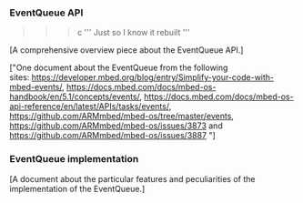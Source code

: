<h3 id="eventqueue-api">EventQueue API</h3>

>>> c
'''
Just so I know it rebuilt
'''
>>>

[A comprehensive overview piece about the EventQueue API.]

["One document about the EventQueue from the following sites: https://developer.mbed.org/blog/entry/Simplify-your-code-with-mbed-events/, https://docs.mbed.com/docs/mbed-os-handbook/en/5.1/concepts/events/, https://docs.mbed.com/docs/mbed-os-api-reference/en/latest/APIs/tasks/events/, https://github.com/ARMmbed/mbed-os/tree/master/events, https://github.com/ARMmbed/mbed-os/issues/3873 and https://github.com/ARMmbed/mbed-os/issues/3887
"]

<h3 id="eventqueue-implementation">EventQueue implementation</h3>

[A document about the particular features and peculiarities of the implementation of the EventQueue.]
